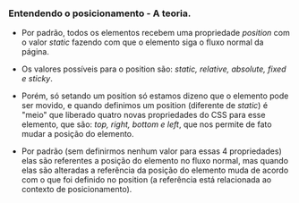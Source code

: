 ### Entendendo o posicionamento - A teoria.

* Por padrão, todos os elementos recebem uma propriedade *position* com o valor *static* fazendo com que o elemento siga o fluxo normal da página.

* Os valores possíveis para o position são: *static, relative, absolute, fixed e sticky*.

* Porém, só setando um position só estamos dizeno que o elemento pode ser movido, e quando definimos um position (diferente de *static*) é "meio" que liberado quatro novas propriedades do CSS para esse elemento, que são: *top, right, bottom e left*, que nos permite de fato mudar a posição do elemento.

* Por padrão (sem definirmos nenhum valor para essas 4 propriedades) elas são referentes a posição do elemento no fluxo normal, mas quando elas são alteradas a referência da posição do elemento muda de acordo com o que foi definido no position (a referência está relacionada ao contexto de posicionamento).